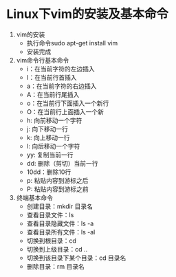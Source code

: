 # Linux下vim的安装及基本命令
1. vim的安装
   * 执行命令sudo apt-get install vim
   * 安装完成 
2. vim命令行基本命令
   * i：在当前字符的左边插入
   * I：在当前行首插入
   * a：在当前字符的右边插入
   * A：在当前行尾插入
   * o：在当前行下面插入一个新行
   * O：在当前行上面插入一个新
   * h: 向前移动一个字符
   * j: 向下移动一行
   * k: 向上移动一行
   * l: 向后移动一个字符
   * yy: 复制当前一行
   * dd: 删除（剪切）当前一行
   * 10dd：删除10行
   * p: 粘贴内容到游标之后
   * P: 粘贴内容到游标之前
3. 终端基本命令
   * 创建目录：mkdir  目录名 
   * 查看目录文件：ls
   * 查看目录隐藏文件：ls -a
   * 查看目录所有文件：ls -al
   * 切换到根目录：cd
   * 切换到上级目录：cd ..
   * 切换到该目录下某个目录：cd 目录名
   * 删除目录：rm 目录名
